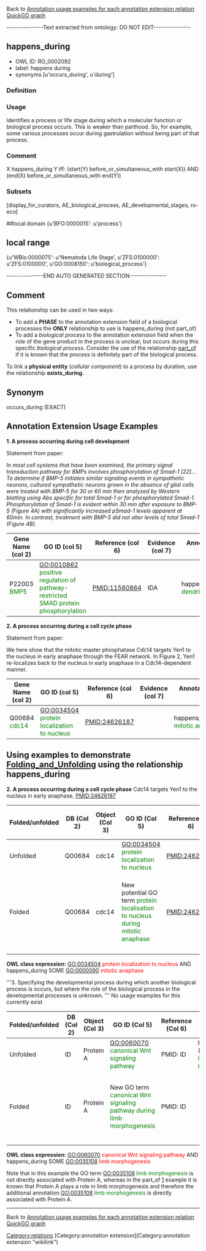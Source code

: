 Back to [Annotation usage examples for each annotation extension relation](http://wiki.geneontology.org/index.php/Annotation_usage_examples_for_each_annotation_extension_relation)
[QuickGO graph](www.ebi.ac.uk/QuickGO/AnnotationExtensionRelations.html)

---------------Text extracted from ontology: DO NOT EDIT---------------

## happens_during
* OWL ID: RO_0002092
* label: happens during
* synonyms
[u'occurs_during', u'during']

### Definition


### Usage
Identifies a process or life stage during which a molecular function or biological process occurs.  This is weaker than parthood.  So, for example, some various processes occur during gastrulation without being part of that process.

### Comment
X happens_during Y iff: (start(Y) before_or_simultaneous_with start(X)) AND (end(X) before_or_simultaneous_with end(Y))

### Subsets
[display_for_curators, AE_biological_process, AE_developmental_stages, ro-eco]

##local domain
{u'BFO:0000015': u'process'}

## local range
{u'WBls:0000075': u'Nematoda Life Stage', u'ZFS:0100000': u'ZFS:0100000', u'GO:0008150': u'biological_process'}

---------------END AUTO GENERATED SECTION---------------













Comment
-------

This relationship can be used in two ways:

-   To add a **PHASE** to the annotation extension field of a biological processes the **ONLY** relationship to use is happens\_during (not part\_of)
-   To add a *biological process* to the annotation extension field when the role of the gene product in the process is unclear, but occurs during this specific *biological process*. Consider the use of the relationship [part\_of](https://github.com/geneontology/annotation_extensions/blob/master/doc/part_of.md) if it is known that the process is definitely part of the biological process.

To link a **physical entity** (*cellular component*) to a process by duration, use the relationship **exists\_during.**

Synonym
-------

occurs\_during (EXACT)

Annotation Extension Usage Examples
-----------------------------------

**1. A process occurring during cell development**

Statement from paper:

*In most cell systems that have been examined, the primary signal transduction pathway for BMPs involves phosphorylation of Smad-1 [22]... To determine if BMP-5 initiates similar signaling events in sympathetic neurons, cultured sympathetic neurons grown in the absence of glial cells were treated with BMP-5 for 30 or 60 min then analyzed by Western blotting using Abs specific for total Smad-1 or for phosphorylated Smad-1. Phosphorylation of Smad-1 is evident within 30 min after exposure to BMP-5 (Figure 4A) with significantly increased pSmad-1 levels apparent at 60min. In contrast, treatment with BMP-5 did not alter levels of total Smad-1 (Figure 4B).*

| Gene Name (col 2)                            | GO ID (col 5)                                                                                                        | Reference (col 6) | Evidence (col 7) | Annotation Extension (col 16)                                                     |
|----------------------------------------------|----------------------------------------------------------------------------------------------------------------------|-------------------|------------------|-----------------------------------------------------------------------------------|
| P22003 <span style="color:green">BMP5</span> | <GO:0010862> <span style="color:green">positive regulation of pathway-restricted SMAD protein phosphorylation</span> | <PMID:11580864>   | IDA              | happens\_during(GO:0016358 <span style="color:green">dendrite development</span>) |

**2. A process occurring during a cell cycle phase**

Statement from paper:

We here show that the mitotic master phosphatase Cdc14 targets Yen1 to the nucleus in early anaphase through the FEAR network. In Figure 2, Yen1 re-localizes back to the nucleus in early anaphase in a Cdc14-dependent manner.

| Gene Name (col 2)                             | GO ID (col 5)                                                                 | Reference (col 6) | Evidence (col 7) | Annotation Extension (col 16)                                                 |
|-----------------------------------------------|-------------------------------------------------------------------------------|-------------------|------------------|-------------------------------------------------------------------------------|
| Q00684 <span style="color:green">cdc14</span> | <GO:0034504> <span style="color:green">protein localization to nucleus</span> | <PMID:24626187>   |                  | happens\_during(GO:0000090 <span style="color:green">mitotic anaphase</span>) |

Using examples to demonstrate [Folding\_and\_Unfolding](http://wiki.geneontology.org/index.php/Folding_and_Unfolding) using the relationship happens\_during
--------------------------------------------------------------------------------------------------------------------------------

**2. A process occurring during a cell cycle phase** Cdc14 targets Yen1 to the nucleus in early anaphase, <PMID:24626187>

| Folded/unfolded | DB (Col 2) | Object (Col 3) | GO ID (Col 5)                                                                                                  | Reference (Col 6) | Extension (Col 16)                                                            | Parent terms for new folded GO term                                                                                                                                                         |
|-----------------|------------|----------------|----------------------------------------------------------------------------------------------------------------|-------------------|-------------------------------------------------------------------------------|---------------------------------------------------------------------------------------------------------------------------------------------------------------------------------------------|
| Unfolded        | Q00684     | cdc14          | <GO:0034504> <span style="color:green">protein localization to nucleus</span>                                  | <PMID:24626187>   | happens\_during(GO:0000090 <span style="color:green">mitotic anaphase</span>) |                                                                                                                                                                                             |
| Folded          | Q00684     | cdc14          | New potential GO term <span style="color:green">protein localisation to nucleus during mitotic anaphase</span> | <PMID:24626187>   |                                                                               | is a <GO:0034504> <span style="color:red">protein localization to nucleus</span> AND part\_of<span style="color:red">??</span> <GO:0048471> <span style="color:red">mitotic anaphase</span> |
||

**OWL class expression:** <GO:0034504> <span style="color:red">protein localization to nucleus</span> AND happens\_during SOME <GO:0000090> <span style="color:red">mitotic anaphase</span>

'''3. Specifying the developmental process during which another biological process is occurs, but where the role of the biological process in the developmental processes is unknown. ''' No usage examples for this currently exist

| Folded/unfolded | DB (Col 2) | Object (Col 3) | GO ID (Col 5)                                                                                           | Reference (Col 6) | Extension (Col 16)                                                               | Parent terms of new folded GO term                                                                                                                                                              |
|-----------------|------------|----------------|---------------------------------------------------------------------------------------------------------|-------------------|----------------------------------------------------------------------------------|-------------------------------------------------------------------------------------------------------------------------------------------------------------------------------------------------|
| Unfolded        | ID         | Protein A      | <GO:0060070> <span style="color:green">canonical Wnt signaling pathway</span>                           | PMID: ID          | happens\_during (GO:0035108 <span style="color:green">limb morphogenesis</span>) |                                                                                                                                                                                                 |
| Folded          | ID         | Protein A      | New GO term <span style="color:green">canonical Wnt signaling pathway during limb morphogenesis </span> | PMID: ID          |                                                                                  | is\_a <GO:0060070> <span style="color:red">canonical Wnt signaling pathway</span> AND part\_of<span style="color:red">?? </span> <GO:0035108> <span style="color:red">limb morphogenesis</span> |
||

**OWL class expression:** <GO:0060070> <span style="color:red">canonical Wnt signaling pathway</span> AND happens\_during SOME <GO:0035108> <span style="color:red">limb morphogenesis</span>

Note that in this example the GO term <GO:0035108> <span style="color:green">limb morphogenesis</span> is not directly associated with Protein A, whereas in the part\_of [1](https://github.com/geneontology/annotation_extensions/blob/master/doc/part_of.md) example it is known that Protein A plays a role in limb morphogenesis and therefore the additional annotation <GO:0035108> <span style="color:green">limb morphogenesis</span> is directly associated with Protein A.

------------------------------------------------------------------------

Back to [Annotation usage examples for each annotation extension relation](http://wiki.geneontology.org/index.php/Annotation_usage_examples_for_each_annotation_extension_relation)
[QuickGO graph](www.ebi.ac.uk/QuickGO/AnnotationExtensionRelations.html)

<Category:relations> [Category:annotation extension](Category:annotation extension "wikilink")
